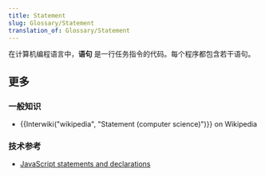 ```yaml
---
title: Statement
slug: Glossary/Statement
translation_of: Glossary/Statement
---
```

<p>在计算机编程语言中，<strong>语句</strong> 是一行任务指令的代码。每个程序都包含若干语句。</p>

<h2 id="更多">更多</h2>

<h3 id="一般知识">一般知识</h3>

<ul>
 <li>{{Interwiki("wikipedia", "Statement (computer science)")}} on Wikipedia</li>
</ul>

<h3 id="技术参考">技术参考</h3>

<ul>
 <li><a href="/zh-CN/docs/Web/JavaScript/Reference/Statements">JavaScript statements and declarations</a></li>
</ul>

<ul>
</ul>
